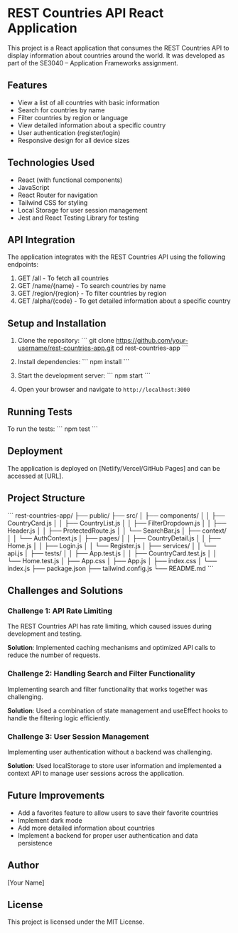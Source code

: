 # REST Countries API React Application

This project is a React application that consumes the REST Countries API to display information about countries around the world. It was developed as part of the SE3040 – Application Frameworks assignment.

## Features

- View a list of all countries with basic information
- Search for countries by name
- Filter countries by region or language
- View detailed information about a specific country
- User authentication (register/login)
- Responsive design for all device sizes

## Technologies Used

- React (with functional components)
- JavaScript
- React Router for navigation
- Tailwind CSS for styling
- Local Storage for user session management
- Jest and React Testing Library for testing

## API Integration

The application integrates with the REST Countries API using the following endpoints:

1. GET /all - To fetch all countries
2. GET /name/{name} - To search countries by name
3. GET /region/{region} - To filter countries by region
4. GET /alpha/{code} - To get detailed information about a specific country

## Setup and Installation

1. Clone the repository:
   \`\`\`
   git clone https://github.com/your-username/rest-countries-app.git
   cd rest-countries-app
   \`\`\`

2. Install dependencies:
   \`\`\`
   npm install
   \`\`\`

3. Start the development server:
   \`\`\`
   npm start
   \`\`\`

4. Open your browser and navigate to `http://localhost:3000`

## Running Tests

To run the tests:
\`\`\`
npm test
\`\`\`

## Deployment

The application is deployed on [Netlify/Vercel/GitHub Pages] and can be accessed at [URL].

## Project Structure

\`\`\`
rest-countries-app/
├── public/
├── src/
│   ├── components/
│   │   ├── CountryCard.js
│   │   ├── CountryList.js
│   │   ├── FilterDropdown.js
│   │   ├── Header.js
│   │   ├── ProtectedRoute.js
│   │   └── SearchBar.js
│   ├── context/
│   │   └── AuthContext.js
│   ├── pages/
│   │   ├── CountryDetail.js
│   │   ├── Home.js
│   │   ├── Login.js
│   │   └── Register.js
│   ├── services/
│   │   └── api.js
│   ├── tests/
│   │   ├── App.test.js
│   │   ├── CountryCard.test.js
│   │   └── Home.test.js
│   ├── App.css
│   ├── App.js
│   ├── index.css
│   └── index.js
├── package.json
├── tailwind.config.js
└── README.md
\`\`\`

## Challenges and Solutions

### Challenge 1: API Rate Limiting
The REST Countries API has rate limiting, which caused issues during development and testing.

**Solution**: Implemented caching mechanisms and optimized API calls to reduce the number of requests.

### Challenge 2: Handling Search and Filter Functionality
Implementing search and filter functionality that works together was challenging.

**Solution**: Used a combination of state management and useEffect hooks to handle the filtering logic efficiently.

### Challenge 3: User Session Management
Implementing user authentication without a backend was challenging.

**Solution**: Used localStorage to store user information and implemented a context API to manage user sessions across the application.

## Future Improvements

- Add a favorites feature to allow users to save their favorite countries
- Implement dark mode
- Add more detailed information about countries
- Implement a backend for proper user authentication and data persistence

## Author

[Your Name]

## License

This project is licensed under the MIT License.
